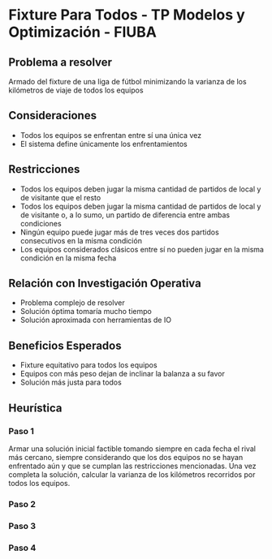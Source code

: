 # Fixture Para Todos - TP Modelos y Optimización - FIUBA

## Problema a resolver
Armado del fixture de una liga de fútbol minimizando la varianza de los kilómetros de viaje de todos los equipos

## Consideraciones
- Todos los equipos se enfrentan entre sí una única vez
- El sistema define únicamente los enfrentamientos

## Restricciones
- Todos los equipos deben jugar la misma cantidad de partidos de local y de visitante que el resto
- Todos los equipos deben jugar la misma cantidad de partidos de local y de visitante o, a lo sumo, un partido de diferencia entre ambas condiciones
- Ningún equipo puede jugar más de tres veces dos partidos consecutivos en la misma condición
- Los equipos considerados clásicos entre sí no pueden jugar en la misma condición en la misma fecha

## Relación con Investigación Operativa
- Problema complejo de resolver
- Solución óptima tomaría mucho tiempo
- Solución aproximada con herramientas de IO

## Beneficios Esperados
- Fixture equitativo para todos los equipos
- Equipos con más peso dejan de inclinar la balanza a su favor
- Solución más justa para todos

## Heurística
### Paso 1
Armar una solución inicial factible tomando siempre en cada fecha el rival más cercano, siempre considerando
que los dos equipos no se hayan enfrentado aún y que se cumplan las restricciones mencionadas.
Una vez completa la solución, calcular la varianza de los kilómetros recorridos por todos los equipos.

### Paso 2

### Paso 3

### Paso 4